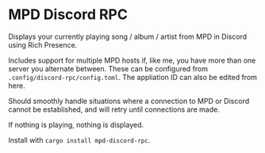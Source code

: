 # MPD Discord RPC

Displays your currently playing song / album / artist from MPD in Discord using Rich Presence.

Includes support for multiple MPD hosts if, like me, you have more than one server you alternate between.
These can be configured from `.config/discord-rpc/config.toml`. 
The appliation ID can also be edited from here.

Should smoothly handle situations where a connection to MPD or Discord cannot be established, and
will retry until connections are made.

If nothing is playing, nothing is displayed.

Install with `cargo install mpd-discord-rpc`.